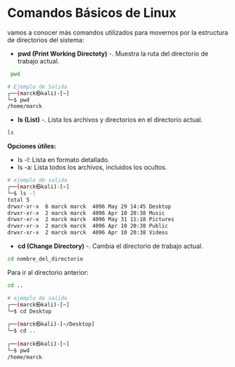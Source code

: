 # Comandos Básicos de Linux

vamos a conocer más comandos utilizados para movernos por la estructura de
directorios del sistema: 

- **pwd (Print Working Directoty)** -. Muestra la ruta del directorio de trabajo actual.
```bash
 pwd
```

```bash
# Ejemplo de Salida
┌──(marck㉿kali)-[~]
└─$ pwd
/home/marck
```

- **ls (List)** -. Lista los archivos y directorios en el directorio actual.

```bash
ls
```
__Opciones útiles:__

- ls -l: Lista en formato detallado.
- ls -a: Lista todos los archivos, incluidos los ocultos.
```bash
# ejemplo de salida
┌──(marck㉿kali)-[~]
└─$ ls -l   
total 5
drwxr-xr-x  6 marck marck  4096 May 29 14:45 Desktop
drwxr-xr-x  2 marck marck  4096 Apr 10 20:38 Music
drwxr-xr-x  2 marck marck  4096 May 31 11:18 Pictures
drwxr-xr-x  2 marck marck  4096 Apr 10 20:38 Public
drwxr-xr-x  2 marck marck  4096 Apr 10 20:38 Videos
```

- **cd (Change Directory)** -. Cambia el directorio de trabajo actual.

```bash
cd nombre_del_directorio
```
Para ir al directorio anterior:

```bash
cd ..
```

```bash
# ejemplo de salida
┌──(marck㉿kali)-[~]
└─$ cd Desktop 
                                               
┌──(marck㉿kali)-[~/Desktop]
└─$ cd ..     
                                              
┌──(marck㉿kali)-[~]
└─$ pwd
/home/marck
```

```bash

```